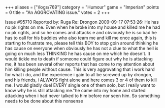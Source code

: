 +++
aliases = ["/logs/769"]
category = "Humour"
game = "Imperian"
points = 0
title = "An AGGROVATING issue."
votes = 2
+++

Issue #95710   Reported by: Ruga    Re: Drongon 2009-09-17 07:53:26: He has no pk rights on me. Even when he broke into my house and killed me he had no pk rights, and so he comes and attacks e and obviously he is so bad he has to call for his buddies who also team me and kill me once again, this is starting to frustrate me, please tell this BOY to stop goin around thinking he has cause on everyone when obviously he has not a clue to what the hell is going on much less THINKING he has cause on me which he doesn't. It would tickle me to death if someone could figure out why he is attacking me, it has been several other reports that has come to my attention about him killing people without cause. This is very aggrovating that i work hard for what i do, and the experience i gain to all be screwed up by drongon, and his friends, i ALWAYS fight alone and here comes 3 or 4 of them to kill me. I would gladly duel EVERY single one of them solo, but i really want to know why he is still attacking me."he came into my home and started attacking when i had never talked to him before nor seen him. So something needs to be done about this nonsense